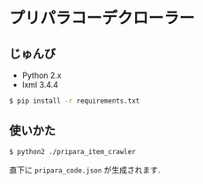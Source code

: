 # プリパラコーデクローラー


## じゅんび

- Python 2.x
- lxml 3.4.4

```bash
$ pip install -r requirements.txt
```

## 使いかた

```bash
$ python2 ./pripara_item_crawler
```

直下に `pripara_code.json` が生成されます.

